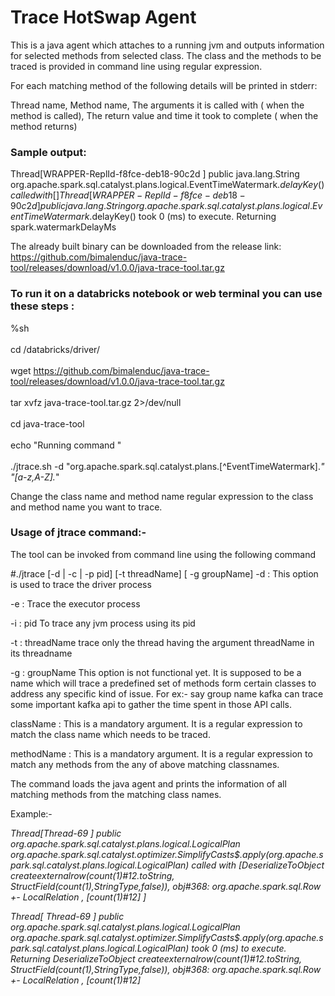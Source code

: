 # Trace HotSwap Agent
This is a java agent which attaches to a running jvm and outputs information for selected methods from selected class. 
The class and the methods to be traced is provided in command line using regular expression.

For each matching method of the following details will be printed in stderr:

Thread name, Method name, The arguments it is called with ( when the method is called), The return value and time it took to complete ( when the method returns)

### Sample output:<br />   
Thread[WRAPPER-ReplId-f8fce-deb18-90c2d ] public java.lang.String org.apache.spark.sql.catalyst.plans.logical.EventTimeWatermark$.delayKey() called with []
Thread[ WRAPPER-ReplId-f8fce-deb18-90c2d ] public java.lang.String org.apache.spark.sql.catalyst.plans.logical.EventTimeWatermark$.delayKey() took 0 (ms) to execute. Returning spark.watermarkDelayMs

The already built binary can be downloaded from the release link: https://github.com/bimalenduc/java-trace-tool/releases/download/v1.0.0/java-trace-tool.tar.gz

### To run it on a databricks notebook or web terminal you can use these steps :

%sh<br />   
cd /databricks/driver/<br />   
wget https://github.com/bimalenduc/java-trace-tool/releases/download/v1.0.0/java-trace-tool.tar.gz<br />   
tar xvfz java-trace-tool.tar.gz 2>/dev/null<br />   
cd java-trace-tool<br />   
echo "Running command "<br />   
./jtrace.sh -d   "org.apache.spark.sql.catalyst.plans.[^EventTimeWatermark].*" "[a-z,A-Z].*"<br />   

Change the class name and method name regular expression to the class and method name you want to trace.


 ### Usage of jtrace command:-

The tool can be invoked from command line using the following command

#./jtrace [-d | -c | -p pid] [-t threadName] [ -g groupName] <className> <methodName>
-d  : This option is used to trace the driver process

-e  : Trace the executor process

 -i  : pid To trace any jvm process using its pid

-t   : threadName trace only the thread having the argument threadName in its threadname

-g  : groupName This option is not functional yet. It is supposed to be a name which will trace a predefined set of methods form certain classes to address any specific kind of issue. For ex:- say group name kafka can trace some important kafka api to gather the time spent in those API calls.

className : This is a mandatory argument. It is a regular expression to match the class name which needs to be traced. 

methodName : This is a mandatory argument. It is a regular expression to match any methods from the any of above matching classnames. 

The command loads the java agent and prints the information of all matching methods from the matching class names.

Example:-

*Thread[Thread-69 ] public org.apache.spark.sql.catalyst.plans.logical.LogicalPlan org.apache.spark.sql.catalyst.optimizer.SimplifyCasts$.apply(org.apache.spark.sql.catalyst.plans.logical.LogicalPlan) called with [DeserializeToObject createexternalrow(count(1)#12.toString, StructField(count(1),StringType,false)), obj#368: org.apache.spark.sql.Row
+- LocalRelation <empty>, [count(1)#12]
]*

*Thread[ Thread-69 ] public org.apache.spark.sql.catalyst.plans.logical.LogicalPlan org.apache.spark.sql.catalyst.optimizer.SimplifyCasts$.apply(org.apache.spark.sql.catalyst.plans.logical.LogicalPlan) took 0 (ms) to execute. Returning DeserializeToObject createexternalrow(count(1)#12.toString, StructField(count(1),StringType,false)), obj#368: org.apache.spark.sql.Row
+- LocalRelation <empty>, [count(1)#12]*
